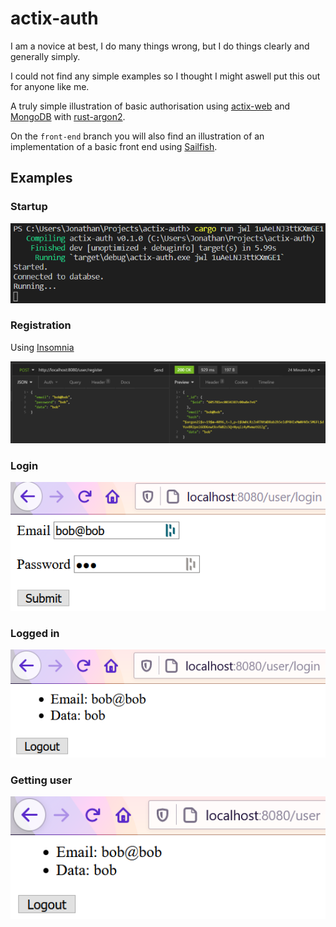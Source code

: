 # actix-auth

I am a novice at best, I do many things wrong, but I do things clearly and generally simply.

I could not find any simple examples so I thought I might aswell put this out for anyone like me.

A truly simple illustration of basic authorisation using [actix-web](https://github.com/actix/actix-web) and [MongoDB](https://github.com/mongodb/mongo-rust-driver) with [rust-argon2](https://github.com/sru-systems/rust-argon2).

On the `front-end` branch you will also find an illustration of an implementation of a basic front end using [Sailfish](https://github.com/Kogia-sima/sailfish).

## Examples

### Startup

<img width="600" src="https://github.com/JonathanWoollett-Light/actix-auth/blob/master/examples/start.png">

### Registration

Using [Insomnia](https://insomnia.rest/)

<img width="600" src="https://github.com/JonathanWoollett-Light/actix-auth/blob/master/examples/register.png">

### Login

<img width="600" src="https://github.com/JonathanWoollett-Light/actix-auth/blob/master/examples/login.png">

### Logged in

<img width="600" src="https://github.com/JonathanWoollett-Light/actix-auth/blob/master/examples/logged-in.png">

### Getting user

<img width="600" src="https://github.com/JonathanWoollett-Light/actix-auth/blob/master/examples/get-user.png">